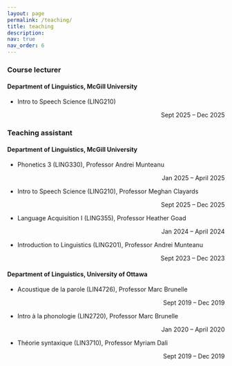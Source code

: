 ```yaml
---
layout: page
permalink: /teaching/
title: teaching
description:
nav: true
nav_order: 6
---
```


### Course lecturer
#### Department of Linguistics, McGill University
- Intro to Speech Science (LING210) <p align="right">Sept 2025 – Dec 2025</p>

### Teaching assistant
#### Department of Linguistics, McGill University
- Phonetics 3 (LING330), Professor Andrei Munteanu <p align="right">Jan 2025 – April 2025</p>
- Intro to Speech Science (LING210), Professor Meghan Clayards <p align="right">Sept 2025 – Dec 2025</p>
- Language Acquisition I (LING355), Professor Heather Goad <p align="right">Jan 2024 – April 2024</p>
- Introduction to Linguistics (LING201), Professor Andrei Munteanu <p align="right">Sept 2023 – Dec 2023</p>

#### Department of Linguistics, University of Ottawa 	                         	                         	
- Acoustique de la parole (LIN4726), Professor Marc Brunelle <p align="right">Sept 2019 – Dec 2019</p>
- Intro à la phonologie (LIN2720), Professor Marc Brunelle <p align="right">Jan 2020 – April 2020</p>
- Théorie syntaxique (LIN3710), Professor Myriam Dali <p align="right">Sept 2019 – Dec 2019</p>
